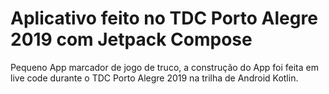 # Aplicativo feito no TDC Porto Alegre 2019 com Jetpack Compose


Pequeno App marcador de jogo de truco, a construção do App foi feita em live code durante o TDC Porto Alegre 2019 na trilha de Android Kotlin. 




